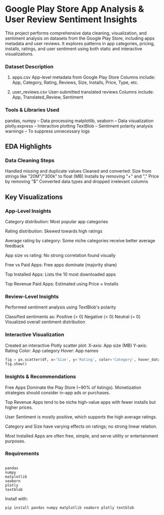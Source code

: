 # Google Play Store App Analysis & User Review Sentiment Insights
This project performs comprehensive data cleaning, visualization, and sentiment analysis on datasets from the Google Play Store, including apps metadata and user reviews. It explores patterns in app categories, pricing, installs, ratings, and user sentiment using both static and interactive visualizations.

### Dataset Description
1. apps.csv
App-level metadata from Google Play Store
Columns include: App, Category, Rating, Reviews, Size, Installs, Price, Type, etc.

2. user_reviews.csv
User-submitted translated reviews
Columns include: App, Translated_Review, Sentiment

### Tools & Libraries Used
pandas, numpy – Data processing
matplotlib, seaborn – Data visualization
plotly.express – Interactive plotting
TextBlob – Sentiment polarity analysis
warnings – To suppress unnecessary logs

## EDA Highlights
### Data Cleaning Steps
Handled missing and duplicate values
Cleaned and converted:
Size from strings like "20M"/"300k" to float (MB)
Installs by removing "+" and ","
Price by removing "$"
Converted data types and dropped irrelevant columns

## Key Visualizations
### App-Level Insights
Category distribution: Most popular app categories

Rating distribution: Skewed towards high ratings

Average rating by category: Some niche categories receive better average feedback

App size vs rating: No strong correlation found visually

Free vs Paid Apps: Free apps dominate (majority share)

Top Installed Apps: Lists the 10 most downloaded apps

Top Revenue Paid Apps: Estimated using Price × Installs

### Review-Level Insights
Performed sentiment analysis using TextBlob's polarity

Classified sentiments as:
Positive (> 0)
Negative (< 0)
Neutral (= 0)
Visualized overall sentiment distribution

### Interactive Visualization
Created an interactive Plotly scatter plot:
X-axis: App size (MB)
Y-axis: Rating
Color: App category
Hover: App names

```python
fig = px.scatter(df, x='Size', y='Rating', color='Category', hover_data=['App'])
fig.show()
```

### Insights & Recommendations
Free Apps Dominate the Play Store (~90% of listings). Monetization strategies should consider in-app ads or purchases.

Top Revenue Apps tend to be niche high-value apps with fewer installs but higher prices.

User Sentiment is mostly positive, which supports the high average ratings.

Category and Size have varying effects on ratings; no strong linear relation.

Most Installed Apps are often free, simple, and serve utility or entertainment purposes.

### Requirements
```nginx

pandas
numpy
matplotlib
seaborn
plotly
textblob
```

Install with:
```bash
pip install pandas numpy matplotlib seaborn plotly textblob
```
